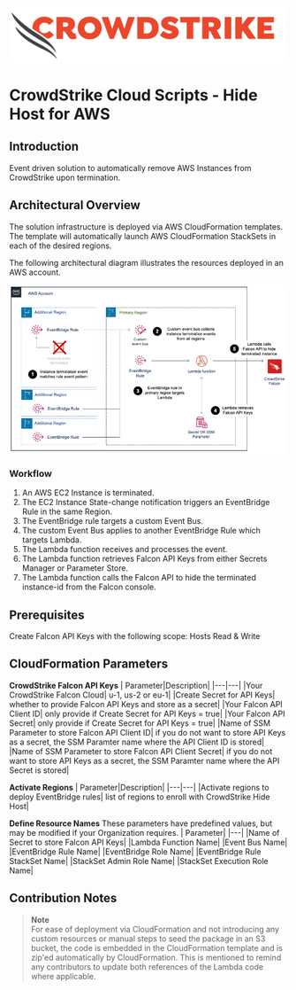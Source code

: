 ![image](/images/cs-logo.png)
# CrowdStrike Cloud Scripts - Hide Host for AWS

## Introduction

Event driven solution to automatically remove AWS Instances from CrowdStrike upon termination.

## Architectural Overview

The solution infrastructure is deployed via AWS CloudFormation templates. The template will automatically launch AWS CloudFormation StackSets in each of the desired regions.

The following architectural diagram illustrates the resources deployed in an AWS account.

![image](/images/aws-diagram.png)

### Workflow
1. An AWS EC2 Instance is terminated.
2. The EC2 Instance State-change notification triggers an EventBridge Rule in the same Region.
3. The EventBridge rule targets a custom Event Bus.
4. The custom Event Bus applies to another EventBridge Rule which targets Lambda.
5. The Lambda function receives and processes the event.
6. The Lambda function retrieves Falcon API Keys from either Secrets Manager or Parameter Store.
7. The Lambda function calls the Falcon API to hide the terminated instance-id from the Falcon console.

## Prerequisites

Create Falcon API Keys with the following scope: Hosts Read & Write

## CloudFormation Parameters

**CrowdStrike Falcon API Keys**
| Parameter|Description|
|---|---|
|Your CrowdStrike Falcon Cloud| u-1, us-2 or eu-1|
|Create Secret for API Keys| whether to provide Falcon API Keys and store as a secret|
|Your Falcon API Client ID| only provide if Create Secret for API Keys = true|
|Your Falcon API Secret| only provide if Create Secret for API Keys = true|
|Name of SSM Parameter to store Falcon API Client ID| if you do not want to store API Keys as a secret, the SSM Paramter name where the API Client ID is stored|
|Name of SSM Parameter to store Falcon API Client Secret| if you do not want to store API Keys as a secret, the SSM Paramter name where the API Secret is stored|

**Activate Regions**
| Parameter|Description|
|---|---|
|Activate regions to deploy EventBridge rules| list of regions to enroll with CrowdStrike Hide Host|

**Define Resource Names** 
These parameters have predefined values, but may be modified if your Organization requires.
| Parameter|
|---|
|Name of Secret to store Falcon API Keys|
|Lambda Function Name|
|Event Bus Name|
|EventBridge Rule Name|
|EventBridge Role Name|
|EventBridge Rule StackSet Name|
|StackSet Admin Role Name|
|StackSet Execution Role Name|


## Contribution Notes

> **Note** <br>
> For ease of deployment via CloudFormation and not introducing any custom resources or manual steps to seed the package in an S3 bucket, the code is embedded in the CloudFormation template and is zip'ed automatically by CloudFormation. This is mentioned to remind any contributors to update both references of the Lambda code where applicable.